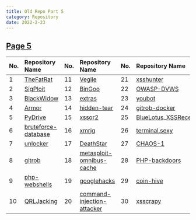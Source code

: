 ```yaml
---
title: Old Repo Part 5
category: Repository
date: 2022-2-23
---
```

## [Page 5](https://github.com/orgs/oneplus-x/repositories?page=5)

| No. | Repository Name | No. | Repository Name | No. | Repository Name |
| :---| :-------------- | :---| :-------------- | :---| :-------------- |
|1| [TheFatRat](https://github.com/oneplus-x/TheFatRat/archive/refs/heads/master.zip)|11| [Vegile](https://github.com/oneplus-x/Vegile/archive/refs/heads/master.zip)|21| [xsshunter](https://github.com/oneplus-x/xsshunter/archive/refs/heads/master.zip)|
|2| [SigPloit](https://github.com/oneplus-x/SigPloit/archive/refs/heads/master.zip)|12| [BinGoo](https://github.com/oneplus-x/BinGoo/archive/refs/heads/master.zip)|22| [OWASP-DVWS](https://github.com/oneplus-x/OWASP-DVWS/archive/refs/heads/master.zip)|
|3| [BlackWidow](https://github.com/oneplus-x/BlackWidow/archive/refs/heads/master.zip)|13| [extras](https://github.com/oneplus-x/extras/archive/refs/heads/master.zip)|23| [youbot](https://github.com/oneplus-x/youbot/archive/refs/heads/master.zip)|
|4| [Armor](https://github.com/oneplus-x/Armor/archive/refs/heads/master.zip)|14| [hidden-tear](https://github.com/oneplus-x/hidden-tear/archive/refs/heads/master.zip)|24| [gitrob-docker](https://github.com/oneplus-x/gitrob-docker/archive/refs/heads/master.zip)|
|5| [PyDrive](https://github.com/oneplus-x/PyDrive/archive/refs/heads/master.zip)|15| [xssor2](https://github.com/oneplus-x/xssor2/archive/refs/heads/master.zip)|25| [BlueLotus_XSSReceiver](https://github.com/oneplus-x/BlueLotus_XSSReceiver/archive/refs/heads/master.zip)|
|6| [bruteforce-database](https://github.com/oneplus-x/bruteforce-database/archive/refs/heads/master.zip)|16| [xmrig](https://github.com/oneplus-x/xmrig/archive/refs/heads/master.zip)|26| [terminal.sexy](https://github.com/oneplus-x/terminal.sexy/archive/refs/heads/master.zip)|
|7| [unlocker](https://github.com/oneplus-x/unlocker/archive/refs/heads/master.zip)|17| [DeathStar](https://github.com/oneplus-x/DeathStar/archive/refs/heads/master.zip)|27| [CHAOS-1](https://github.com/oneplus-x/CHAOS-1/archive/refs/heads/master.zip)|
|8| [gitrob](https://github.com/oneplus-x/gitrob/archive/refs/heads/master.zip)|18| [metasploit-omnibus-cache](https://github.com/oneplus-x/metasploit-omnibus-cache/archive/refs/heads/master.zip)|28| [PHP-backdoors](https://github.com/oneplus-x/PHP-backdoors/archive/refs/heads/master.zip)|
|9| [php-webshells](https://github.com/oneplus-x/php-webshells/archive/refs/heads/master.zip)|19| [googlehacks](https://github.com/oneplus-x/googlehacks/archive/refs/heads/master.zip)|29| [coin-hive](https://github.com/oneplus-x/coin-hive/archive/refs/heads/master.zip)|
|10| [QRLJacking](https://github.com/oneplus-x/QRLJacking/archive/refs/heads/master.zip)|20| [command-injection-attacker](https://github.com/oneplus-x/command-injection-attacker/archive/refs/heads/master.zip)|30| [xsscrapy](https://github.com/oneplus-x/xsscrapy/archive/refs/heads/master.zip)|
